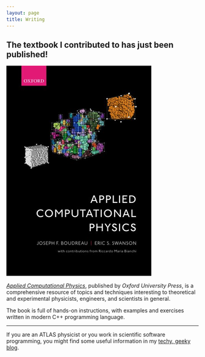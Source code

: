 ```yaml
---
layout: page
title: Writing
---
```


## The textbook I contributed to has just been published!

!["Applied Computational Physics" cover](/assets/img/pages/acp_cover.jpg)


[_Applied Computational Physics_](https://global.oup.com/academic/product/applied-computational-physics-9780198708643?lang=en&cc=ch), published by _Oxford University Press_, is a comprehensive resource of topics and techniques interesting to theoretical and experimental physicists, engineers, and scientists in general.

The book is full of hands-on instructions, with examples and exercises written in modern C++ programming language.



<!-- You can find my writing at my physics&science blog, where I like sharing my curiosity and my passion about the Universe we all live in. -->

<hr>

If you are an ATLAS physicist or you work in scientific software programming, you might find some useful information in my [techy, geeky blog](../blog.html).
